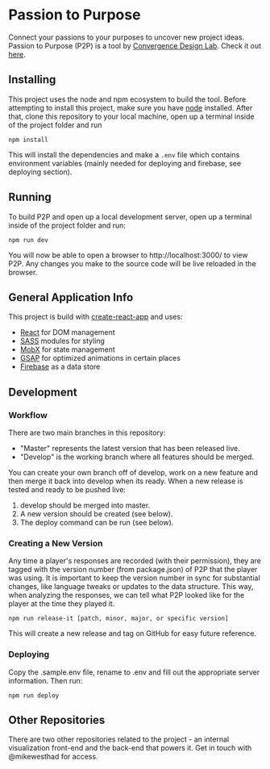 # Passion to Purpose

Connect your passions to your purposes to uncover new project ideas. Passion to Purpose (P2P) is a tool by [Convergence Design Lab](https://convergencedesignlab.org). Check it out [here](https://convergencedesignlab.org/p2p).

## Installing

This project uses the node and npm ecosystem to build the tool. Before attempting to install this project, make sure you have [node](https://nodejs.org/en/download/) installed. After that, clone this repository to your local machine, open up a terminal inside of the project folder and run

```
npm install
```

This will install the dependencies and make a `.env` file which contains environment variables (mainly needed for deploying and firebase, see deploying section).

## Running

To build P2P and open up a local development server, open up a terminal inside of the project folder and run:

```
npm run dev
```

You will now be able to open a browser to http://localhost:3000/ to view P2P. Any changes you make to the source code will be live reloaded in the browser.

## General Application Info

This project is build with [create-react-app](https://github.com/facebook/create-react-app) and uses:

- [React](https://reactjs.org/) for DOM management
- [SASS](https://sass-lang.com/) modules for styling
- [MobX](https://mobx.js.org/) for state management
- [GSAP](https://greensock.com/gsap) for optimized animations in certain places
- [Firebase](https://firebase.google.com/) as a data store

## Development

### Workflow

There are two main branches in this repository:

- "Master" represents the latest version that has been released live.
- "Develop" is the working branch where all features should be merged.

You can create your own branch off of develop, work on a new feature and then merge it back into develop when its ready. When a new release is tested and ready to be pushed live:

1. develop should be merged into master.
2. A new version should be created (see below).
3. The deploy command can be run (see below).

### Creating a New Version

Any time a player's responses are recorded (with their permission), they are tagged with the version number (from package.json) of P2P that the player was using. It is important to keep the version number in sync for substantial changes, like language tweaks or updates to the data structure. This way, when analyzing the responses, we can tell what P2P looked like for the player at the time they played it.

```
npm run release-it [patch, minor, major, or specific version]
```

This will create a new release and tag on GitHub for easy future reference.

### Deploying

Copy the .sample.env file, rename to .env and fill out the appropriate server information. Then run:

```
npm run deploy
```

## Other Repositories

There are two other repositories related to the project - an internal visualization front-end and the back-end that powers it. Get in touch with @mikewesthad for access.
